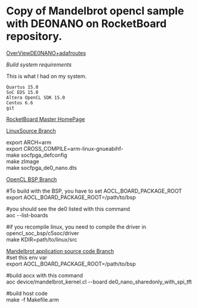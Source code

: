 # Copy of Mandelbrot opencl sample with DE0NANO on RocketBoard repository.  
  
[OverViewDE0NANO+adafroutes](https://github.com/k5iogura/MandelbrotOnDE0NANO/Overview.jpg)  
  
*Build system requirements*  
  
This is what I had on my system.  
  
    Quartus 15.0  
    SoC EDS 15.0  
    Altera OpenCL SDK 15.0  
    Centos 6.6  
    git   
  
[RocketBoard Master HomePage](https://rocketboards.org/foswiki/Projects/OpenCLMandelbrotDemoOnAtlasSoC)  
  
[LinuxSource Branch](https://github.com/altcrauer/linux/tree/socfpga-3.10-ltsi_de0_nano_with_tft)  
  
export ARCH=arm  
export CROSS_COMPILE=arm-linux-gnueabihf-  
make socfpga_defconfig  
make zImage  
make socfpga_de0_nano.dts  
  
[OpenCL BSP Branch](https://github.com/altcrauer/opencl_soc_bsp/tree/de0_nano_with_display)  
  
#To build with the BSP, you have to set AOCL_BOARD_PACKAGE_ROOT  
export AOCL_BOARD_PACKAGE_ROOT=/path/to/bsp  
  
#you should see the de0 listed with this command  
aoc --list-boards   
  
#if you recompile linux, you need to compile the driver in opencl_soc_bsp/c5soc/driver  
make KDIR=path/to/linux/src  
  
[Mandelbrot application source code Branch](https://github.com/altcrauer/mandelbrot_demo.git)  
#set this env var  
export AOCL_BOARD_PACKAGE_ROOT=/path/to/bsp  
  
#build aocx with this command  
aoc device/mandelbrot_kernel.cl --board de0_nano_sharedonly_with_spi_tft  
  
#build host code  
make -f Makefile.arm  
  
